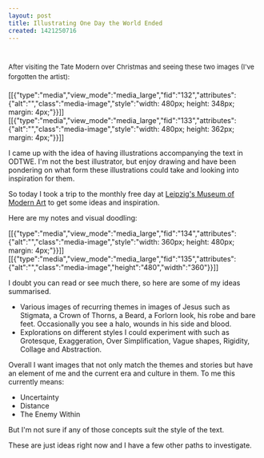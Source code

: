 ```yaml
---
layout: post
title: Illustrating One Day the World Ended
created: 1421250716
---
```

<h1 id="illustrating-one-day-the-world-ended"><span style="font-size: 13.0080003738403px; font-weight: normal; line-height: 1.538em;">After visiting the Tate Modern over Christmas and seeing these two images (I&#39;ve forgotten the artist):</span></h1>

[[{"type":"media","view_mode":"media_large","fid":"132","attributes":{"alt":"","class":"media-image","style":"width: 480px; height: 348px; margin: 4px;"}}]][[{"type":"media","view_mode":"media_large","fid":"133","attributes":{"alt":"","class":"media-image","style":"width: 480px; height: 362px; margin: 4px;"}}]]

I came up with the idea of having illustrations accompanying the text in ODTWE. I&#39;m not the best illustrator, but enjoy drawing and have been pondering on what form these illustrations could take and looking into inspiration for them.

So today I took a trip to the monthly free day at <a href="http://www.mdbk.de/">Leipzig&#39;s Museum of Modern Art</a> to get some ideas and inspiration.

Here are my notes and visual doodling:

[[{"type":"media","view_mode":"media_large","fid":"134","attributes":{"alt":"","class":"media-image","style":"width: 360px; height: 480px; margin: 4px;"}}]][[{"type":"media","view_mode":"media_large","fid":"135","attributes":{"alt":"","class":"media-image","height":"480","width":"360"}}]]

I doubt you can read or see much there, so here are some of my ideas summarised.<ul><li>Various images of recurring themes in images of Jesus such as Stigmata, a Crown of Thorns, a Beard, a Forlorn look, his robe and bare feet. Occasionally you see a halo, wounds in his side and blood.</li><li>Explorations on different styles I could experiment with such as Grotesque, Exaggeration, Over Simplification, Vague shapes, Rigidity, Collage and Abstraction.</li></ul>

Overall I want images that not only match the themes and stories but have an element of me and the current era and culture in them. To me this currently means:<ul><li>Uncertainty</li><li>Distance</li><li>The Enemy Within</li></ul>

But I&#39;m not sure if any of those concepts suit the style of the text.

These are just ideas right now and I have a few other paths to investigate.
